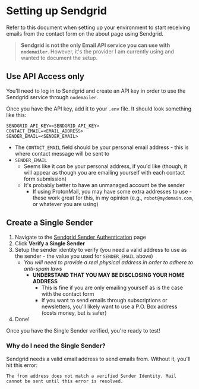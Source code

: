 # Setting up Sendgrid

Refer to this document when setting up your environment to start receiving emails from the contact form on the about page using Sendgrid.

> **Sendgrid is not the only Email API service you can use with `nodemailer`**. However, it's the provider I am currently using and wanted to document the setup.

## Use API Access only

You'll need to log in to Sendgrid and create an API key in order to use the Sendgrid service through `nodemailer`. 

Once you have the API key, add it to your `.env` file. It should look something like this:
```
SENDGRID_API_KEY=<SENDGRID_API_KEY>
CONTACT_EMAIL=<EMAIL_ADDRESS>
SENDER_EMAIL=<SENDER_EMAIL>
```
* The `CONTACT_EMAIL` field should be your personal email address - this is where contact message will be sent to
* `SENDER_EMAIL`
    * Seems like it _can_ be your personal address, if you'd like (though, it will appear as though you are emailing yourself with each contact form submission)
    * It's probably better to have an unmanaged account be the sender
        * If using ProtonMail, you may have some extra addresses to use - these work great for this, in my opinion (e.g., `robot@mydomain.com`, or whatever you are using)

## Create a Single Sender

1. Navigate to the [Sendgrid Sender Authentication](https://app.sendgrid.com/settings/sender_auth) page
2. Click **Verify a Single Sender**
3. Setup the sender identity to verify (you need a valid address to use as the sender - the value you used for `SENDER_EMAIL` above)
    * _You will need to provide a real physical address in order to adhere to anti-spam laws_
        * **UNDERSTAND THAT YOU MAY BE DISCLOSING YOUR HOME ADDRESS**
            * This is fine if you are only emailing yourself as is the case with the contact form
            * If you want to send emails through subscriptions or newsletters, you'll likely want to use a P.O. Box address (costs money, but is safer)
4. Done!

Once you have the Single Sender verified, you're ready to test!

### Why do I need the Single Sender?

Sendgrid needs a valid email address to send emails from. Without it, you'll hit this error:
```
The from address does not match a verified Sender Identity. Mail cannot be sent until this error is resolved.
```
